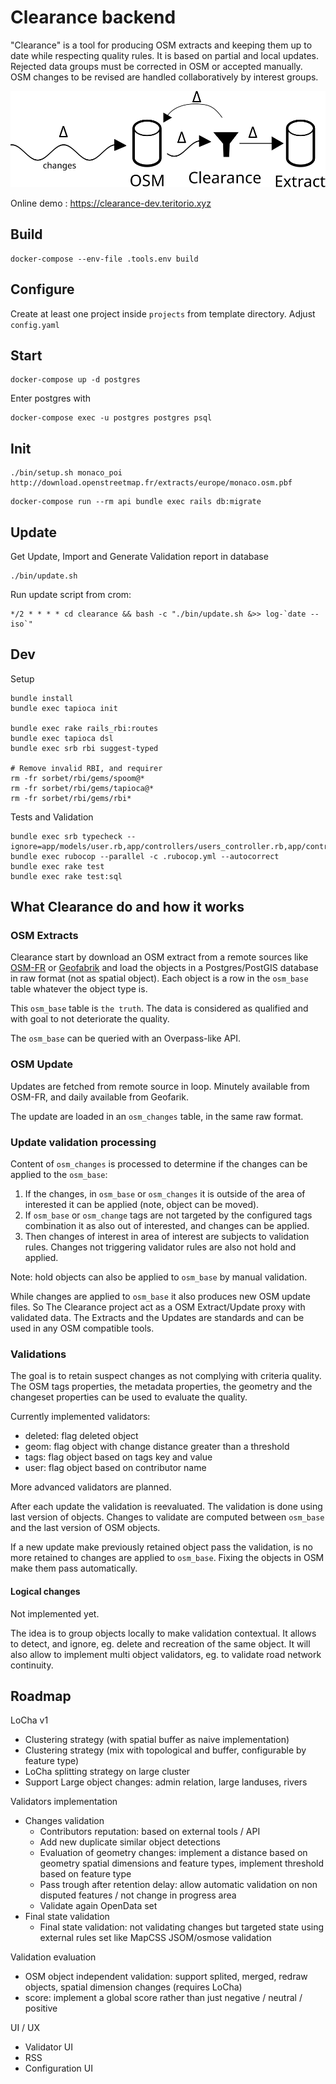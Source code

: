 # Clearance backend

"Clearance" is a tool for producing OSM extracts and keeping them up to date while respecting quality rules. It is based on partial and local updates. Rejected data groups must be corrected in OSM or accepted manually. OSM changes to be revised are handled collaboratively by interest groups.

![](https://raw.githubusercontent.com/teritorio/clearance-frontend/master/public/Clearance-process.svg)

Online demo : https://clearance-dev.teritorio.xyz

## Build
```
docker-compose --env-file .tools.env build
```

## Configure

Create at least one project inside `projects` from template directory.
Adjust `config.yaml`

## Start
```
docker-compose up -d postgres
```

Enter postgres with
```
docker-compose exec -u postgres postgres psql
```

## Init

```
./bin/setup.sh monaco_poi http://download.openstreetmap.fr/extracts/europe/monaco.osm.pbf
```

```
docker-compose run --rm api bundle exec rails db:migrate
```

## Update

Get Update, Import and Generate Validation report in database
```
./bin/update.sh
```

Run update script from crom:
```
*/2 * * * * cd clearance && bash -c "./bin/update.sh &>> log-`date --iso`"
```

## Dev

Setup
```
bundle install
bundle exec tapioca init

bundle exec rake rails_rbi:routes
bundle exec tapioca dsl
bundle exec srb rbi suggest-typed

# Remove invalid RBI, and requirer
rm -fr sorbet/rbi/gems/spoom@*
rm -fr sorbet/rbi/gems/tapioca@*
rm -fr sorbet/rbi/gems/rbi*
```

Tests and Validation
```
bundle exec srb typecheck --ignore=app/models/user.rb,app/controllers/users_controller.rb,app/controllers/users/omniauth_callbacks_controller.rb
bundle exec rubocop --parallel -c .rubocop.yml --autocorrect
bundle exec rake test
bundle exec rake test:sql
```

## What Clearance do and how it works

### OSM Extracts
Clearance start by download an OSM extract from a remote sources like [OSM-FR](download.openstreetmap.fr/) or [Geofabrik](http://download.geofabrik.de/) and load the objects in a Postgres/PostGIS database in raw format (not as spatial object). Each object is a row in the `osm_base` table whatever the object type is.

This `osm_base` table is `the truth`. The data is considered as qualified and with goal to not deteriorate the quality.

The `osm_base` can be queried with an Overpass-like API.

### OSM Update

Updates are fetched from remote source in loop. Minutely available from OSM-FR, and daily available from Geofarik.

The update are loaded in an `osm_changes` table, in the same raw format.

### Update validation processing

Content of `osm_changes` is processed to determine if the changes can be applied to the `osm_base`:
1. If the changes, in `osm_base` or `osm_changes` it is outside of the area of interested it can be applied (note, object can be moved).
2. If `osm_base` or `osm_change` tags are not targeted by the configured tags combination it as also out of interested, and changes can be applied.
3. Then changes of interest in area of interest are subjects to validation rules. Changes not triggering validator rules are also not hold and applied.

Note: hold objects can also be applied to `osm_base` by manual validation.

While changes are applied to `osm_base` it also produces new OSM update files. So The Clearance project act as a OSM Extract/Update proxy with validated data. The Extracts and the Updates are standards and can be used in any OSM compatible tools.

### Validations

The goal is to retain suspect changes as not complying with criteria quality.
The OSM tags properties, the metadata properties, the geometry and the changeset properties can be used to evaluate the quality.

Currently implemented validators:
- deleted: flag deleted object
- geom: flag object with change distance greater than a threshold
- tags: flag object based on tags key and value
- user: flag object based on contributor name

More advanced validators are planned.

After each update the validation is reevaluated. The validation is done using last version of objects. Changes to validate are computed between `osm_base` and the last version of OSM objects.

If a new update make previously retained object pass the validation, is no more retained to changes are applied to `osm_base`. Fixing the objects in OSM make them pass automatically.

#### Logical changes

Not implemented yet.

The idea is to group objects locally to make validation contextual. It allows to detect, and ignore, eg. delete and recreation of the same object. It will also allow to implement multi object validators, eg. to validate road network continuity.

## Roadmap
LoCha v1
  * Clustering strategy (with spatial buffer as naive implementation)
  * Clustering strategy (mix with topological and buffer, configurable by feature type)
  * LoCha splitting strategy on large cluster
  * Support Large object changes:  admin relation, large landuses, rivers

Validators implementation
  * Changes validation
    * Contributors reputation: based on external tools / API
    * Add new duplicate similar object detections
    * Evaluation of geometry changes: implement a distance based on geometry spatial dimensions and feature types, implement threshold based on feature type
    * Pass trough after retention delay: allow automatic validation on non disputed features / not change in progress area
    * Validate again OpenData set
  * Final state validation
    * Final state validation: not validating changes but targeted state using external rules set like MapCSS JSOM/osmose validation

Validation evaluation
  * OSM object independent validation: support splited, merged, redraw objects, spatial dimension changes (requires LoCha)
  * score: implement a global score rather than just negative / neutral / positive

UI / UX
  * Validator UI
  * RSS
  * Configuration UI
